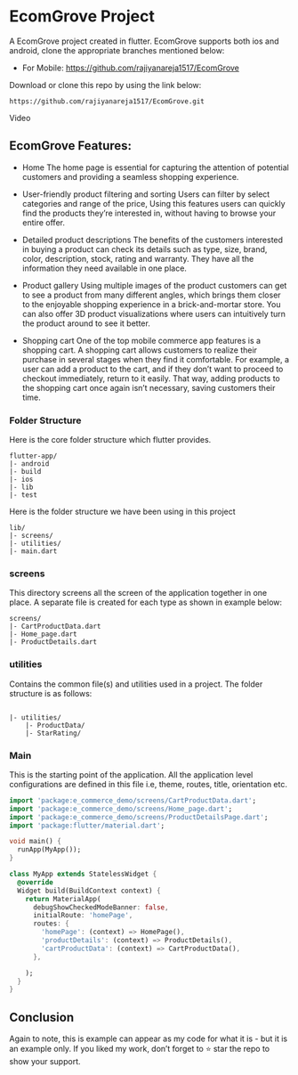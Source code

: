 
# EcomGrove Project

A EcomGrove project created in flutter. EcomGrove supports both ios and android, clone the appropriate branches mentioned below:

* For Mobile: https://github.com/rajiyanareja1517/EcomGrove 

Download or clone this repo by using the link below:

```
https://github.com/rajiyanareja1517/EcomGrove.git
```
Video 







## EcomGrove Features:

* Home
   The home page is essential for capturing the attention of potential customers and providing a seamless shopping experience.

* User-friendly product filtering and sorting
  Users can filter by select categories and range of the price, Using this features users can quickly find the products they’re interested in, without having to browse your entire offer.
 
* Detailed product descriptions
  The benefits of the customers interested in buying a product can check its details such as type, size, brand, color, description, stock, rating and warranty. They have all the information they need available in one place.
  
* Product gallery
  Using multiple images of the product customers can get to see a product from many different angles, which brings them closer to the enjoyable shopping experience in a brick-and-mortar store. You can also offer 3D product visualizations where users can intuitively turn the product around to see it better.

* Shopping cart
  One of the top mobile commerce app features is a shopping cart. A shopping cart allows customers to realize their purchase in several stages when they find it comfortable. For example, a user can add a product to the cart, and if they don’t want to proceed to checkout immediately, return to it easily. That way, adding products to the shopping cart once again isn’t necessary, saving customers their time.

### Folder Structure
Here is the core folder structure which flutter provides.

```
flutter-app/
|- android
|- build
|- ios
|- lib
|- test
```

Here is the folder structure we have been using in this project

```
lib/
|- screens/
|- utilities/
|- main.dart
```

### screens

This directory screens all the screen of the application together in one place. A separate file is created for each type as shown in example below:

```
screens/
|- CartProductData.dart
|- Home_page.dart
|- ProductDetails.dart
```

### utilities

Contains the common file(s) and utilities used in a project. The folder structure is as follows:

```

|- utilities/
    |- ProductData/
    |- StarRating/

```


### Main

This is the starting point of the application. All the application level configurations are defined in this file i.e, theme, routes, title, orientation etc.

```dart
import 'package:e_commerce_demo/screens/CartProductData.dart';
import 'package:e_commerce_demo/screens/Home_page.dart';
import 'package:e_commerce_demo/screens/ProductDetailsPage.dart';
import 'package:flutter/material.dart';

void main() {
  runApp(MyApp());
}

class MyApp extends StatelessWidget {
  @override
  Widget build(BuildContext context) {
    return MaterialApp(
      debugShowCheckedModeBanner: false,
      initialRoute: 'homePage',
      routes: {
        'homePage': (context) => HomePage(),
        'productDetails': (context) => ProductDetails(),
        'cartProductData': (context) => CartProductData(),
      },

    );
  }
}
```

## Conclusion

Again to note, this is example can appear as my code for what it is - but it is an example only. If you liked my work, don’t forget to ⭐ star the repo to show your support.
